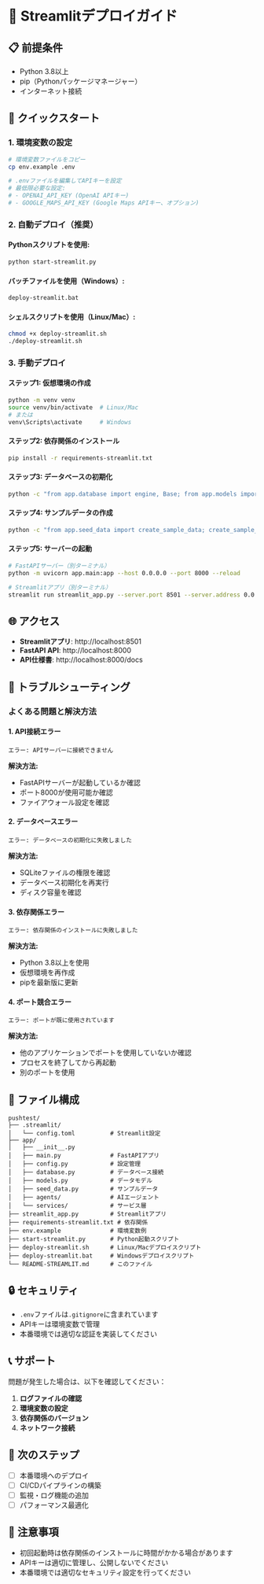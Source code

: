 # 🚀 Streamlitデプロイガイド

## 📋 前提条件

- Python 3.8以上
- pip（Pythonパッケージマネージャー）
- インターネット接続

## 🎯 クイックスタート

### 1. 環境変数の設定

```bash
# 環境変数ファイルをコピー
cp env.example .env

# .envファイルを編集してAPIキーを設定
# 最低限必要な設定:
# - OPENAI_API_KEY (OpenAI APIキー)
# - GOOGLE_MAPS_API_KEY (Google Maps APIキー、オプション)
```

### 2. 自動デプロイ（推奨）

#### Pythonスクリプトを使用:
```bash
python start-streamlit.py
```

#### バッチファイルを使用（Windows）:
```bash
deploy-streamlit.bat
```

#### シェルスクリプトを使用（Linux/Mac）:
```bash
chmod +x deploy-streamlit.sh
./deploy-streamlit.sh
```

### 3. 手動デプロイ

#### ステップ1: 仮想環境の作成
```bash
python -m venv venv
source venv/bin/activate  # Linux/Mac
# または
venv\Scripts\activate     # Windows
```

#### ステップ2: 依存関係のインストール
```bash
pip install -r requirements-streamlit.txt
```

#### ステップ3: データベースの初期化
```bash
python -c "from app.database import engine, Base; from app.models import *; Base.metadata.create_all(bind=engine)"
```

#### ステップ4: サンプルデータの作成
```bash
python -c "from app.seed_data import create_sample_data; create_sample_data()"
```

#### ステップ5: サーバーの起動
```bash
# FastAPIサーバー（別ターミナル）
python -m uvicorn app.main:app --host 0.0.0.0 --port 8000 --reload

# Streamlitアプリ（別ターミナル）
streamlit run streamlit_app.py --server.port 8501 --server.address 0.0.0.0
```

## 🌐 アクセス

- **Streamlitアプリ**: http://localhost:8501
- **FastAPI API**: http://localhost:8000
- **API仕様書**: http://localhost:8000/docs

## 🔧 トラブルシューティング

### よくある問題と解決方法

#### 1. API接続エラー
```
エラー: APIサーバーに接続できません
```
**解決方法:**
- FastAPIサーバーが起動しているか確認
- ポート8000が使用可能か確認
- ファイアウォール設定を確認

#### 2. データベースエラー
```
エラー: データベースの初期化に失敗しました
```
**解決方法:**
- SQLiteファイルの権限を確認
- データベース初期化を再実行
- ディスク容量を確認

#### 3. 依存関係エラー
```
エラー: 依存関係のインストールに失敗しました
```
**解決方法:**
- Python 3.8以上を使用
- 仮想環境を再作成
- pipを最新版に更新

#### 4. ポート競合エラー
```
エラー: ポートが既に使用されています
```
**解決方法:**
- 他のアプリケーションでポートを使用していないか確認
- プロセスを終了してから再起動
- 別のポートを使用

## 📁 ファイル構成

```
pushtest/
├── .streamlit/
│   └── config.toml          # Streamlit設定
├── app/
│   ├── __init__.py
│   ├── main.py              # FastAPIアプリ
│   ├── config.py            # 設定管理
│   ├── database.py          # データベース接続
│   ├── models.py            # データモデル
│   ├── seed_data.py         # サンプルデータ
│   ├── agents/              # AIエージェント
│   └── services/            # サービス層
├── streamlit_app.py         # Streamlitアプリ
├── requirements-streamlit.txt # 依存関係
├── env.example              # 環境変数例
├── start-streamlit.py       # Python起動スクリプト
├── deploy-streamlit.sh      # Linux/Macデプロイスクリプト
├── deploy-streamlit.bat     # Windowsデプロイスクリプト
└── README-STREAMLIT.md      # このファイル
```

## 🔒 セキュリティ

- `.env`ファイルは`.gitignore`に含まれています
- APIキーは環境変数で管理
- 本番環境では適切な認証を実装してください

## 📞 サポート

問題が発生した場合は、以下を確認してください：

1. **ログファイルの確認**
2. **環境変数の設定**
3. **依存関係のバージョン**
4. **ネットワーク接続**

## 🎯 次のステップ

- [ ] 本番環境へのデプロイ
- [ ] CI/CDパイプラインの構築
- [ ] 監視・ログ機能の追加
- [ ] パフォーマンス最適化

## 📝 注意事項

- 初回起動時は依存関係のインストールに時間がかかる場合があります
- APIキーは適切に管理し、公開しないでください
- 本番環境では適切なセキュリティ設定を行ってください
